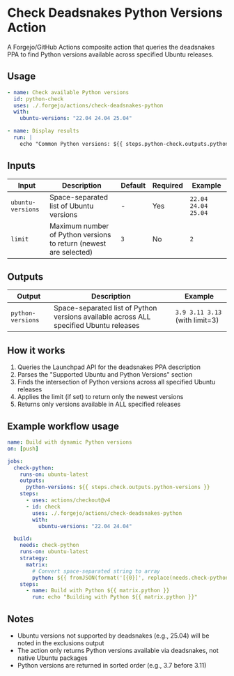 # Check Deadsnakes Python Versions Action

A Forgejo/GitHub Actions composite action that queries the deadsnakes PPA to find Python versions
available across specified Ubuntu releases.

## Usage

```yaml
- name: Check available Python versions
  id: python-check
  uses: ./.forgejo/actions/check-deadsnakes-python
  with:
    ubuntu-versions: "22.04 24.04 25.04"

- name: Display results
  run: |
    echo "Common Python versions: ${{ steps.python-check.outputs.python-versions }}"
```

## Inputs

| Input | Description | Default | Required | Example |
|-------|-------------|---------|----------|---------|
| `ubuntu-versions` | Space-separated list of Ubuntu versions | - | Yes | `22.04 24.04 25.04` |
| `limit` | Maximum number of Python versions to return (newest are selected) | `3` | No | `2` |

## Outputs

| Output | Description | Example |
|--------|-------------|---------|
| `python-versions` | Space-separated list of Python versions available across ALL specified Ubuntu releases | `3.9 3.11 3.13` (with limit=3) |

## How it works

1. Queries the Launchpad API for the deadsnakes PPA description
2. Parses the "Supported Ubuntu and Python Versions" section
3. Finds the intersection of Python versions across all specified Ubuntu releases
4. Applies the limit (if set) to return only the newest versions
5. Returns only versions available in ALL specified releases

## Example workflow usage

```yaml
name: Build with dynamic Python versions
on: [push]

jobs:
  check-python:
    runs-on: ubuntu-latest
    outputs:
      python-versions: ${{ steps.check.outputs.python-versions }}
    steps:
      - uses: actions/checkout@v4
      - id: check
        uses: ./.forgejo/actions/check-deadsnakes-python
        with:
          ubuntu-versions: "22.04 24.04"

  build:
    needs: check-python
    runs-on: ubuntu-latest
    strategy:
      matrix:
        # Convert space-separated string to array
        python: ${{ fromJSON(format('[{0}]', replace(needs.check-python.outputs.python-versions, ' ', ','))) }}
    steps:
      - name: Build with Python ${{ matrix.python }}
        run: echo "Building with Python ${{ matrix.python }}"
```

## Notes

- Ubuntu versions not supported by deadsnakes (e.g., 25.04) will be noted in the exclusions output
- The action only returns Python versions available via deadsnakes, not native Ubuntu packages
- Python versions are returned in sorted order (e.g., 3.7 before 3.11)
